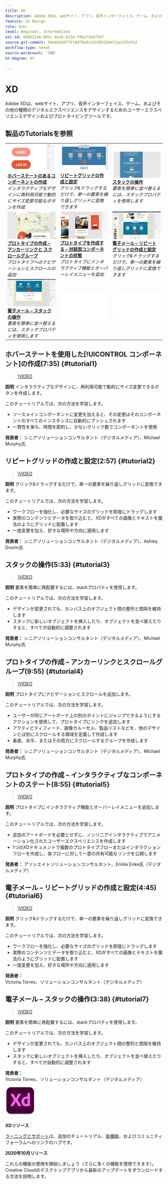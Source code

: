 ```yaml
---
title: XD
description: Adobe XDは、webサイト、アプリ、音声インターフェイス、ゲーム、およびその他の種類のデジタルエクスペリエンスをデザインするためのユーザーエクスペリエンスデザインおよびプロトタイピングツールです
feature: UI Design
role: User
level: Beginner, Intermediate
exl-id: 89b621a6-083c-4e1b-b23a-f4ba73e6755f
source-git-commit: 58444368f757ddf9edc292d921bb6f2ae335efa3
workflow-type: tm+mt
source-wordcount: '708'
ht-degree: 0%

---
```


# XD

Adobe XDは、webサイト、アプリ、音声インターフェイス、ゲーム、およびその他の種類のデジタルエクスペリエンスをデザインするためのユーザーエクスペリエンスデザインおよびプロトタイピングツールです。

## 製品のTutorialsを参照

<table style="table-layout:fixed">
<tr>
 <td>
   <a href="xd.md#tutorial1">
      <img alt="ホバーステートを使用したコンポーネントの作成" src="../assets/Xd_hoverstates_components_thumbnail.jpg" />
   </a>
    <div>
   <a href="xd.md#tutorial1"><strong>ホバーステートのあるコンポーネントの作成</strong></a>
    </div>
    <em>インタラクティブなデザインに再利用可能で動的にサイズ変更可能なボタンを作成</em>
    <br>
  </td>
  <td>
    <a href="xd.md#tutorial2">
        <img alt="リピートグリッドの作成と設定" src="../assets/XD_repeatgrid_thumbnail.jpg" />
    </a>
    <div>
    <a href="xd.md#tutorial2"><strong>リピートグリッドの作成と設定</strong></a>
    </div>
    <em>クリック&amp;ドラッグするだけで、単一の要素を繰り返しグリッドに変換できます</em>
    <br>
  </td>
  <td>
   <a href="xd.md#tutorial3">
      <img alt="スタックの操作" src="../assets/xd_Stacks_thumbnail.jpg" />
   </a>
    <div>
    <a href="xd.md#tutorial3"><strong>スタックの操作</strong></a>
    </div>
    <em>要素を簡単に並べ替えるには、スタックプロパティを使用します</em>
    <br>
  </td>
</tr>
<tr>
 <td>
    <a href="xd.md#tutorial4">
        <img alt="プロトタイプを作成する – リンクをアンカーし、 
スクロールグループ" src="../assets/XD_Scrolls_Thumbnail_Murphy.jpg" />
    </a>
    <div>
    <a href="xd.md#tutorial4"><strong>プロトタイプの作成 – アンカーリンクと 
スクロールグループ</strong></a>
    </div>
    <em>プロトタイプへのナビゲーションとスクロールの追加</em>
    <br>
  </td>
  <td>
    <a href="xd.md#tutorial5">
        <img alt="プロトタイプの作成 – インタラクティブなコンポーネントのステート" src="../assets/XD_interactiveprototypes_enke.jpg" />
    </a>
    <div>
    <a href="xd.md#tutorial5"><strong>プロトタイプを作成する – 対話型コンポーネントの状態</strong></a>
    </div>
    <em>プロトタイプにインタラクティブ機能とオーバーレイメニューを追加</em>
    <br>
  </td>
  <td>
   <a href="xd.md#tutorial6">
      <img alt="電子メール – リピートグリッドの作成と設定" src="../assets/xd_repeat_torres.jpg" />
   </a>
    <div>
   <a href="xd.md#tutorial7"><strong>電子メール – リピートグリッドの作成と設定</strong></a>
    </div>
    <em>クリック&amp;ドラッグするだけで、単一の要素を繰り返しグリッドに変換できます</em>
    <br>
  </td>
</tr>
<tr>
 <td>
    <a href="xd.md#tutorial7">
        <img alt="電子メール – スタックの操作" src="../assets/xd_stacks_torres.jpg" />
    </a>
    <div>
    <a href="xd.md#tutorial7"><strong>電子メール – スタックの操作</strong></a>
    </div>
    <em>要素を簡単に並べ替えるには、スタックプロパティを使用します</em>
    <br>
  </td>
  <td>
    <img alt="スペーサー" src="../assets/Whitespacer.png" />
    <div>
    <br>
  </td>
  <td>
    <img alt="スペーサー" src="../assets/Whitespacer.png" />
    <div>
    <br>
  </td>
</tr>
</table>

## ホバーステートを使用した[!UICONTROL コンポーネント]の作成(7:35) {#tutorial1}

>[!VIDEO](https://video.tv.adobe.com/v/326874?hidetitle=true)

**説明**
インタラクティブなデザインに、再利用可能で動的にサイズ変更できるボタンを作成します。

このチュートリアルでは、次の方法を学習します。
* ソースメインコンポーネントに変更を加えると、その変更はそのコンポーネントのすべてのインスタンスに自動的にプッシュされます
* 一貫性を保ち、時間を節約し、少ないクリック数でコンポーネントを使用

**発表者：**
シニアソリューションコンサルタント（デジタルメディア）、Michael Murphy氏

## リピートグリッドの作成と設定(2:57) {#tutorial2}

>[!VIDEO](https://video.tv.adobe.com/v/326955?hidetitle=true)

**説明**
クリック&amp;ドラッグするだけで、単一の要素を繰り返しグリッドに変換できます。

このチュートリアルでは、次の方法を学習します。
* ワークフローを強化し、必要なサイズのグリッドを即座にドラッグします
* 実際のコンテンツとデータを取り込むと、XDがすべての画像とテキストを魔法のようにグリッドに配置します
* 一度変更を加え、好きな場所や方向に適用します

**発表者：**
シニアソリューションコンサルタント（デジタルメディア）、Ashley Dvorin氏

## スタックの操作(5:33) {#tutorial3}

>[!VIDEO](https://video.tv.adobe.com/v/326956?hidetitle=true)

**説明**
要素を簡単に再配置するには、stackプロパティを使用します。

このチュートリアルでは、次の方法を学習します。
* デザインが変更されても、カンバス上のオブジェクト間の整列と間隔を維持します
* スタックに新しいオブジェクトを挿入したり、オブジェクトを並べ替えたりすると、すべてが自動的に調整されます

**発表者：**
シニアソリューションコンサルタント（デジタルメディア）、Michael Murphy氏

## プロトタイプの作成 – アンカーリンクとスクロールグループ(9:55) {#tutorial4}

>[!VIDEO](https://video.tv.adobe.com/v/326957?hidetitle=true)

**説明**
プロトタイプにナビゲーションとスクロールを追加します。

このチュートリアルでは、次の方法を学習します。
* ユーザーが同じアートボード上の別のポイントにジャンプできるようにするアクションを使用して、プロトタイプにリンクを追加します
* アクティビティフィード、画像カルーセル、製品リストなどを、他のデザインとは別にスクロールする領域を定義して作成します
* 垂直、水平、またはその両方にスクロールするグループを作成します

**発表者：**
シニアソリューションコンサルタント（デジタルメディア）、Michael Murphy氏

## プロトタイプの作成 – インタラクティブなコンポーネントのステート(8:55) {#tutorial5}

>[!VIDEO](https://video.tv.adobe.com/v/326958?hidetitle=true)

**説明**
プロトタイプにインタラクティブ機能とオーバーレイメニューを追加します。

このチュートリアルでは、次の方法を学習します。
* 追加のアートボードを必要とせずに、ノンリニアインタラクティブでアニメーション化されたユーザーエクスペリエンスを作成します
* 1つのXDドキュメントで複数のプロトタイプフローまたはインタラクションフローを作成し、各フローに対して一意の共有可能なリンクを公開します

**発表者：**
アソシエイトソリューションコンサルタント、Emilie Enke氏（デジタルメディア）

## 電子メール – リピートグリッドの作成と設定(4:45) {#tutorial6}

>[!VIDEO](https://video.tv.adobe.com/v/326775?hidetitle=true)

**説明**
クリック&amp;ドラッグするだけで、単一の要素を繰り返しグリッドに変換できます。

このチュートリアルでは、次の方法を学習します。
* ワークフローを強化し、必要なサイズのグリッドを即座にドラッグします
* 実際のコンテンツとデータを取り込むと、XDがすべての画像とテキストを魔法のようにグリッドに配置します
* 一度変更を加え、好きな場所や方向に適用します

**発表者：**
Victoria Torres、ソリューションコンサルタント（デジタルメディア）

## 電子メール – スタックの操作(3:38) {#tutorial7}

>[!VIDEO](https://video.tv.adobe.com/v/326759?hidetitle=true)

**説明**
要素を簡単に再配置するには、stackプロパティを使用します。

このチュートリアルでは、次の方法を学習します。
* デザインが変更されても、カンバス上のオブジェクト間の整列と間隔を維持します
* スタックに新しいオブジェクトを挿入したり、オブジェクトを並べ替えたりすると、すべてが自動的に調整されます

**発表者：**
Victoria Torres、ソリューションコンサルタント（デジタルメディア）

![XDロゴ](../assets/xd_appicon_96.png)

**XDリソース**

[ラーニングとサポート](https://helpx.adobe.com/jp/support/xd.html)は、追加のチュートリアル、[新機能](https://helpx.adobe.com/xd/user-guide.html/xd/help/whats-new.ug.html)、およびコミュニティフォーラムへのリンクのハブです。

**2020年10月リリース**

これらの機能の使用を開始しましょう（さらに多くの機能を使用できます）。 Creative Cloudのデスクトップアプリから最新のアップデートをダウンロードする方法を説明します。
